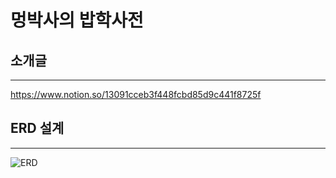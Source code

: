 # 멍박사의 밥학사전


## 소개글
---
<https://www.notion.so/13091cceb3f448fcbd85d9c441f8725f>


## ERD 설계
---
![ERD](https://user-images.githubusercontent.com/77893164/189915026-b8c626bd-e6b7-41d3-bbe5-24c8fd90cd89.png)

